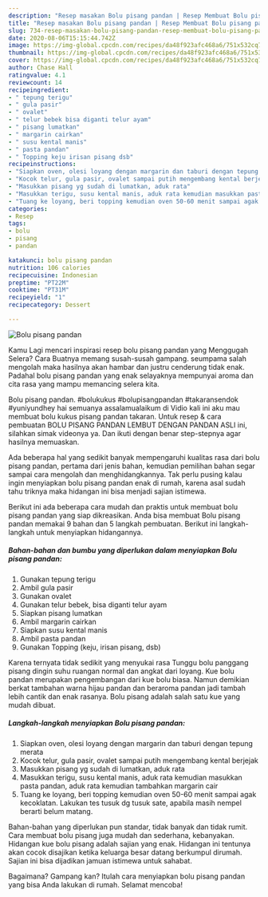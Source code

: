 ```yaml
---
description: "Resep masakan Bolu pisang pandan | Resep Membuat Bolu pisang pandan Yang Bikin Ngiler"
title: "Resep masakan Bolu pisang pandan | Resep Membuat Bolu pisang pandan Yang Bikin Ngiler"
slug: 734-resep-masakan-bolu-pisang-pandan-resep-membuat-bolu-pisang-pandan-yang-bikin-ngiler
date: 2020-08-06T15:15:44.742Z
image: https://img-global.cpcdn.com/recipes/da48f923afc468a6/751x532cq70/bolu-pisang-pandan-foto-resep-utama.jpg
thumbnail: https://img-global.cpcdn.com/recipes/da48f923afc468a6/751x532cq70/bolu-pisang-pandan-foto-resep-utama.jpg
cover: https://img-global.cpcdn.com/recipes/da48f923afc468a6/751x532cq70/bolu-pisang-pandan-foto-resep-utama.jpg
author: Chase Hall
ratingvalue: 4.1
reviewcount: 14
recipeingredient:
- " tepung terigu"
- " gula pasir"
- " ovalet"
- " telur bebek bisa diganti telur ayam"
- " pisang lumatkan"
- " margarin cairkan"
- " susu kental manis"
- " pasta pandan"
- " Topping keju irisan pisang dsb"
recipeinstructions:
- "Siapkan oven, olesi loyang dengan margarin dan taburi dengan tepung merata"
- "Kocok telur, gula pasir, ovalet sampai putih mengembang kental berjejak"
- "Masukkan pisang yg sudah di lumatkan, aduk rata"
- "Masukkan terigu, susu kental manis, aduk rata kemudian masukkan pasta pandan, aduk rata kemudian tambahkan margarin cair"
- "Tuang ke loyang, beri topping kemudian oven 50-60 menit sampai agak kecoklatan. Lakukan tes tusuk dg tusuk sate, apabila masih nempel berarti belum matang."
categories:
- Resep
tags:
- bolu
- pisang
- pandan

katakunci: bolu pisang pandan 
nutrition: 106 calories
recipecuisine: Indonesian
preptime: "PT22M"
cooktime: "PT31M"
recipeyield: "1"
recipecategory: Dessert

---
```



![Bolu pisang pandan](https://img-global.cpcdn.com/recipes/da48f923afc468a6/751x532cq70/bolu-pisang-pandan-foto-resep-utama.jpg)

Kamu Lagi mencari inspirasi resep bolu pisang pandan yang Menggugah Selera? Cara Buatnya memang susah-susah gampang. seumpama salah mengolah maka hasilnya akan hambar dan justru cenderung tidak enak. Padahal bolu pisang pandan yang enak selayaknya mempunyai aroma dan cita rasa yang mampu memancing selera kita.

Bolu pisang pandan. #bolukukus #bolupisangpandan #takaransendok #yuniyundhey hai semuanya assalamualaikum di Vidio kali ini aku mau membuat bolu kukus pisang pandan takaran. Untuk resep &amp; cara pembuatan BOLU PISANG PANDAN LEMBUT DENGAN PANDAN ASLI ini, silahkan simak videonya ya. Dan ikuti dengan benar step-stepnya agar hasilnya memuaskan.

Ada beberapa hal yang sedikit banyak mempengaruhi kualitas rasa dari bolu pisang pandan, pertama dari jenis bahan, kemudian pemilihan bahan segar sampai cara mengolah dan menghidangkannya. Tak perlu pusing kalau ingin menyiapkan bolu pisang pandan enak di rumah, karena asal sudah tahu triknya maka hidangan ini bisa menjadi sajian istimewa.


Berikut ini ada beberapa cara mudah dan praktis untuk membuat bolu pisang pandan yang siap dikreasikan. Anda bisa membuat Bolu pisang pandan memakai 9 bahan dan 5 langkah pembuatan. Berikut ini langkah-langkah untuk menyiapkan hidangannya.

<!--inarticleads1-->

##### Bahan-bahan dan bumbu yang diperlukan dalam menyiapkan Bolu pisang pandan:

1. Gunakan  tepung terigu
1. Ambil  gula pasir
1. Gunakan  ovalet
1. Gunakan  telur bebek, bisa diganti telur ayam
1. Siapkan  pisang lumatkan
1. Ambil  margarin cairkan
1. Siapkan  susu kental manis
1. Ambil  pasta pandan
1. Gunakan  Topping (keju, irisan pisang, dsb)


Karena ternyata tidak sedikit yang menyukai rasa Tunggu bolu panggang pisang dingin suhu ruangan normal dan angkat dari loyang. Kue bolu pandan merupakan pengembangan dari kue bolu biasa. Namun demikian berkat tambahan warna hijau pandan dan beraroma pandan jadi tambah lebih cantik dan enak rasanya. Bolu pisang adalah salah satu kue yang mudah dibuat. 

<!--inarticleads2-->

##### Langkah-langkah menyiapkan Bolu pisang pandan:

1. Siapkan oven, olesi loyang dengan margarin dan taburi dengan tepung merata
1. Kocok telur, gula pasir, ovalet sampai putih mengembang kental berjejak
1. Masukkan pisang yg sudah di lumatkan, aduk rata
1. Masukkan terigu, susu kental manis, aduk rata kemudian masukkan pasta pandan, aduk rata kemudian tambahkan margarin cair
1. Tuang ke loyang, beri topping kemudian oven 50-60 menit sampai agak kecoklatan. Lakukan tes tusuk dg tusuk sate, apabila masih nempel berarti belum matang.


Bahan-bahan yang diperlukan pun standar, tidak banyak dan tidak rumit. Cara membuat bolu pisang juga mudah dan sederhana, kebanyakan. Hidangan kue bolu pisang adalah sajian yang enak. Hidangan ini tentunya akan cocok disajikan ketika keluarga besar datang berkumpul dirumah. Sajian ini bisa dijadikan jamuan istimewa untuk sahabat. 

Bagaimana? Gampang kan? Itulah cara menyiapkan bolu pisang pandan yang bisa Anda lakukan di rumah. Selamat mencoba!
